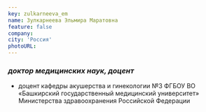 ```yaml
---
key: zulkarneeva_em
name: Зулкарнеева Эльмира Маратовна 
feature: false
company: 
city: 'Россия'
photoURL: 
---
```

### *доктор медицинских наук, доцент* 

- доцент кафедры акушерства и гинекологии №3 ФГБОУ ВО «Башкирский государственный медицинский университет» Министерства здравоохранения Российской Федерации